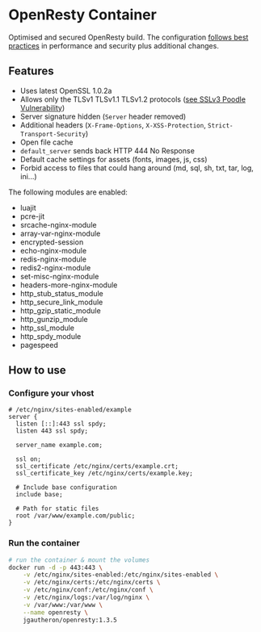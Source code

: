 OpenResty Container
===============

Optimised and secured OpenResty build.
The configuration [follows best practices](https://github.com/h5bp/server-configs-nginx/) in performance and security plus additional changes.

## Features

- Uses latest OpenSSL 1.0.2a
- Allows only the TLSv1 TLSv1.1 TLSv1.2 protocols ([see SSLv3 Poodle Vulnerability](https://www.us-cert.gov/ncas/alerts/TA14-290A))
- Server signature hidden (`Server` header removed)
- Additional headers (`X-Frame-Options`, `X-XSS-Protection`, `Strict-Transport-Security`)
- Open file cache
- `default_server` sends back HTTP 444 No Response
- Default cache settings for assets (fonts, images, js, css)
- Forbid access to files that could hang around (md, sql, sh, txt, tar, log, ini...)

The following modules are enabled:

- luajit
- pcre-jit
- srcache-nginx-module
- array-var-nginx-module
- encrypted-session
- echo-nginx-module
- redis-nginx-module
- redis2-nginx-module
- set-misc-nginx-module
- headers-more-nginx-module
- http_stub_status_module
- http_secure_link_module
- http_gzip_static_module
- http_gunzip_module
- http_ssl_module
- http_spdy_module
- pagespeed

## How to use

### Configure your vhost

```nginx
# /etc/nginx/sites-enabled/example
server {
  listen [::]:443 ssl spdy;
  listen 443 ssl spdy;

  server_name example.com;

  ssl on;
  ssl_certificate /etc/nginx/certs/example.crt;
  ssl_certificate_key /etc/nginx/certs/example.key;

  # Include base configuration
  include base;

  # Path for static files
  root /var/www/example.com/public;
}
```

### Run the container

```bash
# run the container & mount the volumes
docker run -d -p 443:443 \
    -v /etc/nginx/sites-enabled:/etc/nginx/sites-enabled \
    -v /etc/nginx/certs:/etc/nginx/certs \
    -v /etc/nginx/conf:/etc/nginx/conf \
    -v /etc/nginx/logs:/var/log/nginx \
    -v /var/www:/var/www \
    --name openresty \
    jgautheron/openresty:1.3.5
```
